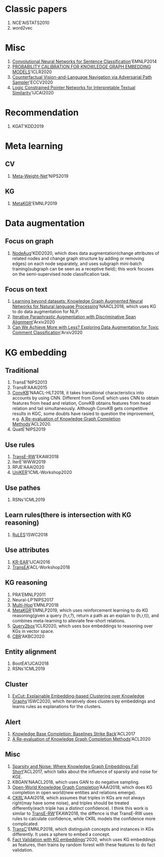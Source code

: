 # Classic papers
1. NCE'AISTATS2010
2. word2vec
# Misc
1. [Convolutional Neural Networks for Sentence Classification](https://www.aclweb.org/anthology/D14-1181.pdf)'EMNLP2014
2. [PROBABILITY CALIBRATION FOR KNOWLEDGE GRAPH EMBEDDING MODELS](https://openreview.net/pdf?id=S1g8K1BFwS)'ICLR2020
3. [Counterfactual Vision-and-Language Navigation via Adversarial Path Sampler](https://arxiv.org/pdf/1911.07308.pdf)'ECCV2020
4. [Logic Constrained Pointer Networks for Interpretable Textual Similarity](https://www.ijcai.org/Proceedings/2020/0333.pdf)'IJCAI2020
# Recommendation
1. KGAT'KDD2019
# Meta learning
## CV
1. [Meta-Weight-Net](https://arxiv.org/pdf/1902.07379.pdf)'NIPS2019
## KG
1. [MetaKGR](http://nlp.csai.tsinghua.edu.cn/~lzy/publications/emnlp2019_meta.pdf)'EMNLP2019
# Data augmentation
## Focus on graph
1. [NodeAug](https://dl.acm.org/doi/pdf/10.1145/3394486.3403063)'KDD2020, which does data augmentation(change attributes of related nodes and change graph structure by adding or removing edges) on each node separately, and uses subgraph mini-batch training(subgraph can be seen as a receptive field); this work focuses on the semi-supervised node classification task.
## Focus on text
1. [Learning beyond datasets: Knowledge Graph Augmented Neural Networks for Natural language Processing](https://www.aclweb.org/anthology/N18-1029.pdf)'NAACL2018, which uses KG to do data augmentation for NLP.
2. [Iterative Paraphrastic Augmentation with Discriminative Span Alignment](https://arxiv.org/pdf/2007.00320.pdf)'Arxiv2020
3. [Can We Achieve More with Less? Exploring Data Augmentation for Toxic Comment Classification](https://arxiv.org/pdf/2007.00875.pdf)'Arxiv2020
# KG embedding
## Traditional
1. TransE'NIPS2013
2. TransR'AAAI2015
3. [ConvKB](https://www.aclweb.org/anthology/N18-2053.pdf)'NAACL-HLT2018, it takes transitional characteristics into accounts by using CNN. Different from ConvE which uses CNN to obtain features from head and relation, ConvKB obtains features from head relation and tail simultaneously. Although ConvKB gets competitive results in KGC, some doubts have rasied to question the improvement, e.g. [A Re-evaluation of Knowledge Graph Completion Methods](https://arxiv.org/pdf/1911.03903.pdf)'ACL2020.
4. QuatE'NIPS2019
## Use rules
1. [TransE-RW](https://geog.ucsb.edu/~jano/2018-EKAW18_TransRW.pdf)'EKAW2018
2. IterE'WWW2019
3. RPJE'AAAI2020
4. [UniKER](https://grlplus.github.io/papers/84.pdf)'ICML-Workshop2020
## Use pathes
1. RSNs'ICML2019
## Learn rules(there is intersection with KG reasoning)
1. [RuLES](https://people.mpi-inf.mpg.de/~dstepano/conferences/ISWC2018/paper/ISWC2018paper.pdf)'ISWC2018
## Use attributes
1. [KR-EAR](https://www.ijcai.org/Proceedings/16/Papers/407.pdf)'IJCAI2016
2. [TransEA](https://www.aclweb.org/anthology/W18-3017.pdf)'ACL-Workshop2018
## KG reasoning
1. PRA'EMNLP2011
2. Neural-LP'NIPS2017
3. [Multi-Hop](https://arxiv.org/pdf/1808.10568.pdf)'EMNLP2018
4. [MetaKGR](http://nlp.csai.tsinghua.edu.cn/~lzy/publications/emnlp2019_meta.pdf)'EMNLP2019, which uses reinforcement learning to do KG reasoning(given a query (h,r,?), return a path as an explain to (h,r,t)), and combines meta-learning to alleviate few-short relations.
5. [Query2box](https://openreview.net/forum?id=BJgr4kSFDS)'ICLR2020, which uses box embeddings to reasoning over KGs in vector space.
6. [CBR](https://openreview.net/pdf?id=AEY9tRqlU7)'AKBC2020
## Entity alignment
1. BootEA'IJCAI2018
2. RSNs'ICML2019
## Cluster
1. [ExCut: Explainable Embedding-based Clustering over Knowledge Graphs](http://people.mpi-inf.mpg.de/~gadelrab/downloads/ExCut/excut_preprint.pdf)'ISWC2020, which iteratively does clusters by embeddings and learns rules as explanations for the clusters.
## Alert
1. [Knowledge Base Completion: Baselines Strike Back](https://www.aclweb.org/anthology/W17-2609.pdf)'ACL2017
2. [A Re-evaluation of Knowledge Graph Completion Methods](https://arxiv.org/pdf/1911.03903.pdf)'ACL2020
## Misc
1. [Sparsity and Noise: Where Knowledge Graph Embeddings Fall Short](https://www.aclweb.org/anthology/D17-1184.pdf)'ACL2017, which talks about the influence of sparsity and noise for KGE.
2. KBGAN'NAACL2018, which uses GAN to do negative sampling.
3. [Open-World Knowledge Graph Completion](https://arxiv.org/pdf/1711.03438.pdf)'AAAI2018, which does KG completion in open world(new entities and relations emerge).
4. [CKRL](https://arxiv.org/abs/1705.03202)'AAAI2018, which assumes that triples in KGs are not always right(may have some noise), and triples should be treated differently(each triple has a distinct confidence). I think this work is similar to [TransE-RW](https://geog.ucsb.edu/~jano/2018-EKAW18_TransRW.pdf)'EKAW2018, the diffence is that TransE-RW uses rules to calculate confidence, while CKRL models the confidence more complicated.
5. [TransC](https://www.aclweb.org/anthology/D18-1222.pdf)'EMNLP2018, which distinguish concepts and instances in KGs differently. It uses a sphere to embed a concept. 
6. [Fact Validation with KG embeddings](http://ceur-ws.org/Vol-2456/paper33.pdf)'2020, which uses KG embeddings as features, then trains by random forest with these features to do fact validation.
